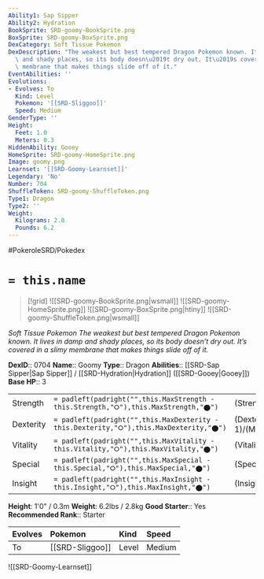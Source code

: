 ```yaml
---
Ability1: Sap Sipper
Ability2: Hydration
BookSprite: SRD-goomy-BookSprite.png
BoxSprite: SRD-goomy-BoxSprite.png
DexCategory: Soft Tissue Pokemon
DexDescription: "The weakest but best tempered Dragon Pokemon known. It lives in damp\
  \ and shady places, so its body doesn\u2019t dry out. It\u2019s covered in a slimy\
  \ membrane that makes things slide off of it."
EventAbilities: ''
Evolutions:
- Evolves: To
  Kind: Level
  Pokemon: '[[SRD-Sliggoo]]'
  Speed: Medium
GenderType: ''
Height:
  Feet: 1.0
  Meters: 0.3
HiddenAbility: Gooey
HomeSprite: SRD-goomy-HomeSprite.png
Image: goomy.png
Learnset: '[[SRD-Goomy-Learnset]]'
Legendary: 'No'
Number: 704
ShuffleToken: SRD-goomy-ShuffleToken.png
Type1: Dragon
Type2: ''
Weight:
  Kilograms: 2.8
  Pounds: 6.2
---
```


#PokeroleSRD/Pokedex

# `= this.name`

> [!grid]
> ![[SRD-goomy-BookSprite.png|wsmall]]
> ![[SRD-goomy-HomeSprite.png]]
> ![[SRD-goomy-BoxSprite.png|htiny]]
> ![[SRD-goomy-ShuffleToken.png|wsmall]]


*Soft Tissue Pokemon*
*The weakest but best tempered Dragon Pokemon known. It lives in damp and shady places, so its body doesn’t dry out. It’s covered in a slimy membrane that makes things slide off of it.*

**DexID**:: 0704
**Name**:: Goomy
**Type**:: Dragon
**Abilities**:: [[SRD-Sap Sipper|Sap Sipper]] / [[SRD-Hydration|Hydration]] ([[SRD-Gooey|Gooey]])
**Base HP**:: 3

|           |                                                                                        |                                          |
| --------- | -------------------------------------------------------------------------------------- | ---------------------------------------- |
| Strength  | `= padleft(padright("",this.MaxStrength - this.Strength,"⭘"),this.MaxStrength,"⬤")`    | (Strength::2)/(MaxStrength::4)   |
| Dexterity | `= padleft(padright("",this.MaxDexterity - this.Dexterity,"⭘"),this.MaxDexterity,"⬤")` | (Dexterity:: 1)/(MaxDexterity::3) |
| Vitality  | `= padleft(padright("",this.MaxVitality - this.Vitality,"⭘"),this.MaxVitality,"⬤")`    | (Vitality::1)/(MaxVitality::3)   |
| Special   | `= padleft(padright("",this.MaxSpecial - this.Special,"⭘"),this.MaxSpecial,"⬤")`       | (Special::2)/(MaxSpecial::4)     |
| Insight   | `= padleft(padright("",this.MaxInsight - this.Insight,"⭘"),this.MaxInsight,"⬤")`       | (Insight::2)/(MaxInsight::5)     |

**Height**: 1'0" / 0.3m
**Weight**: 6.2lbs / 2.8kg
**Good Starter**:: Yes
**Recommended Rank**:: Starter

| Evolves   | Pokemon         | Kind   | Speed   |
|:----------|:----------------|:-------|:--------|
| To        | [[SRD-Sliggoo]] | Level  | Medium  |

![[SRD-Goomy-Learnset]]